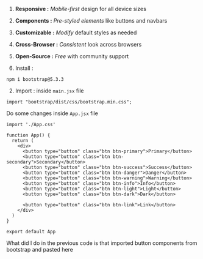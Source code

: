 1. **Responsive :** *Mobile-first* design for all device sizes
2. **Components :** *Pre-styled elements* like buttons and navbars
3. **Customizable :** *Modify* default styles as needed
4. **Cross-Browser :** *Consistent* look across browsers
5. **Open-Source :** *Free* with community support


1. Install :
```
npm i bootstrap@5.3.3
```

2. Import : inside `main.jsx` file
```JSX
import "bootstrap/dist/css/bootstrap.min.css";
```

Do some changes inside `App.jsx` file
```JSX
import './App.css'

function App() {
  return (
    <div>
      <button type="button" class="btn btn-primary">Primary</button>
      <button type="button" class="btn btn-secondary">Secondary</button>
      <button type="button" class="btn btn-success">Success</button>
      <button type="button" class="btn btn-danger">Danger</button>
      <button type="button" class="btn btn-warning">Warning</button>
      <button type="button" class="btn btn-info">Info</button>
      <button type="button" class="btn btn-light">Light</button>
      <button type="button" class="btn btn-dark">Dark</button>

      <button type="button" class="btn btn-link">Link</button>
    </div>
  )
}
  
export default App
```


What did I do in the previous code is that imported button components from bootstrap and pasted here

